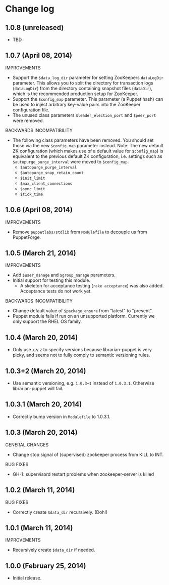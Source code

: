 # Change log

## 1.0.8 (unreleased)

* TBD


## 1.0.7 (April 08, 2014)

IMPROVEMENTS

* Support the `$data_log_dir` parameter for setting ZooKeepers `dataLogDir` parameter.  This allows you to split the
  directory for transaction logs (`dataLogDir`) from the directory containing snapshot files (`dataDir`), which is the
  recommended production setup for ZooKeeper.
* Support the `$config_map` parameter.  This parameter (a Puppet hash) can be used to inject arbitrary key-value pairs
  into the ZooKeeper configuration file.
* The unused class parameters `$leader_election_port` and `$peer_port` were removed.

BACKWARDS INCOMPATIBILITY

* The following class parameters have been removed.  You should set those via the new `$config_map` parameter instead.
  Note: The new default ZK configuration (which makes use of a default value for `$config_map`) is equivalent to the
  previous default ZK configuration, i.e. settings such as `$autopurge_purge_interval` were moved to `$config_map`.
    * `$autopurge_purge_interval`
    * `$autopurge_snap_retain_count`
    * `$init_limit`
    * `$max_client_connections`
    * `$sync_limit`
    * `$tick_time`


## 1.0.6 (April 08, 2014)

IMPROVEMENTS

* Remove `puppetlabs/stdlib` from `Modulefile` to decouple us from PuppetForge.


## 1.0.5 (March 21, 2014)

IMPROVEMENTS

* Add `$user_manage` and `$group_manage` parameters.
* Initial support for testing this module.
    * A skeleton for acceptance testing (`rake acceptance`) was also added.  Acceptance tests do not work yet.

BACKWARDS INCOMPATIBILITY

* Change default value of `$package_ensure` from "latest" to "present".
* Puppet module fails if run on an unsupported platform.  Currently we only support the RHEL OS family.


## 1.0.4 (March 20, 2014)

* Only use x.y.z to specify versions because librarian-puppet is very picky, and seems not to fully comply to
  semantic versioning rules.


## 1.0.3+2 (March 20, 2014)

* Use semantic versioning, e.g. `1.0.3+1` instead of `1.0.3.1`.  Otherwise librarian-puppet will fail.


## 1.0.3.1 (March 20, 2014)

* Correctly bump version in `Modulefile` to 1.0.3.1.


## 1.0.3 (March 20, 2014)

GENERAL CHANGES

* Change stop signal of (supervised) zookeeper process from KILL to INT.

BUG FIXES

* GH-1: supervisord restart problems when zookeeper-server is killed


## 1.0.2 (March 11, 2014)

BUG FIXES

* Correctly create `$data_dir` recursively.  (Doh!)


## 1.0.1 (March 11, 2014)

IMPROVEMENTS

* Recursively create `$data_dir` if needed.


## 1.0.0 (February 25, 2014)

* Initial release.

